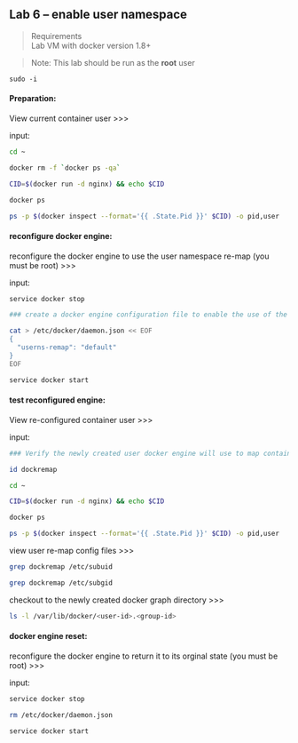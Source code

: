 ## Lab 6 – enable user namespace

> Requirements <br>
> Lab VM with docker version 1.8+ <br>

> Note: This lab should be run as the **root** user

```
sudo -i
```

#### Preparation:

View current container user >>>

input:
```bash
cd ~

docker rm -f `docker ps -qa`

CID=$(docker run -d nginx) && echo $CID

docker ps

ps -p $(docker inspect --format='{{ .State.Pid }}' $CID) -o pid,user
```

#### reconfigure docker engine:

reconfigure the docker engine to use the user namespace re-map (you must be root) >>>

input:
```bash
service docker stop

### create a docker engine configuration file to enable the use of the user namespace

cat > /etc/docker/daemon.json << EOF
{
  "userns-remap": "default"
}
EOF

service docker start
```

#### test reconfigured engine:

View re-configured container user >>>

input:
```bash
### Verify the newly created user docker engine will use to map container users

id dockremap

cd ~

CID=$(docker run -d nginx) && echo $CID

docker ps

ps -p $(docker inspect --format='{{ .State.Pid }}' $CID) -o pid,user
```

view user re-map config files >>>

```bash
grep dockremap /etc/subuid

grep dockremap /etc/subgid
```

checkout to the newly created docker graph directory >>>

```bash
ls -l /var/lib/docker/<user-id>.<group-id>
```

#### docker engine reset:

reconfigure the docker engine to return it to its orginal state (you must be root) >>>

input:
```bash
service docker stop

rm /etc/docker/daemon.json

service docker start
```
